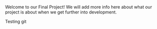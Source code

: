 Welcome to our Final Project! We will add more info here about what our project is about when we get further into development.

Testing git

